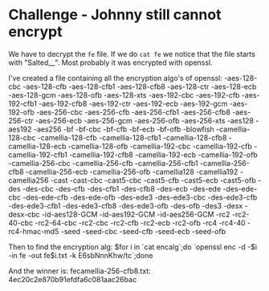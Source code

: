 # Challenge - Johnny still cannot encrypt
We have to decrypt the `fe` file.
If we do `cat fe` we notice that the file starts with "Salted__".
Most probably it was encrypted with openssl.

I've created a file containing all the encryption algo's of openssl:
-aes-128-cbc               -aes-128-cfb               -aes-128-cfb1
-aes-128-cfb8              -aes-128-ctr               -aes-128-ecb
-aes-128-gcm               -aes-128-ofb               -aes-128-xts
-aes-192-cbc               -aes-192-cfb               -aes-192-cfb1
-aes-192-cfb8              -aes-192-ctr               -aes-192-ecb
-aes-192-gcm               -aes-192-ofb               -aes-256-cbc
-aes-256-cfb               -aes-256-cfb1              -aes-256-cfb8
-aes-256-ctr               -aes-256-ecb               -aes-256-gcm
-aes-256-ofb               -aes-256-xts               -aes128
-aes192                    -aes256                    -bf
-bf-cbc                    -bf-cfb                    -bf-ecb
-bf-ofb                    -blowfish                  -camellia-128-cbc
-camellia-128-cfb          -camellia-128-cfb1         -camellia-128-cfb8
-camellia-128-ecb          -camellia-128-ofb          -camellia-192-cbc
-camellia-192-cfb          -camellia-192-cfb1         -camellia-192-cfb8
-camellia-192-ecb          -camellia-192-ofb          -camellia-256-cbc
-camellia-256-cfb          -camellia-256-cfb1         -camellia-256-cfb8
-camellia-256-ecb          -camellia-256-ofb          -camellia128
-camellia192               -camellia256               -cast
-cast-cbc                  -cast5-cbc                 -cast5-cfb
-cast5-ecb                 -cast5-ofb                 -des
-des-cbc                   -des-cfb                   -des-cfb1
-des-cfb8                  -des-ecb                   -des-ede
-des-ede-cbc               -des-ede-cfb               -des-ede-ofb
-des-ede3                  -des-ede3-cbc              -des-ede3-cfb
-des-ede3-cfb1             -des-ede3-cfb8             -des-ede3-ofb
-des-ofb                   -des3                      -desx
-desx-cbc                  -id-aes128-GCM             -id-aes192-GCM
-id-aes256-GCM             -rc2                       -rc2-40-cbc
-rc2-64-cbc                -rc2-cbc                   -rc2-cfb
-rc2-ecb                   -rc2-ofb                   -rc4
-rc4-40                    -rc4-hmac-md5              -seed
-seed-cbc                  -seed-cfb                  -seed-ecb
-seed-ofb

Then to find the encryption alg:
$for i in `cat encalg`;do `openssl enc -d -$i -in fe -out fe$i.txt -k E6sbNnnKhw/tc`;done

And the winner is:
fecamellia-256-cfb8.txt: 4ec20c2e870b91efdfa6c081aac26bac



